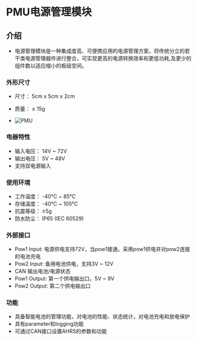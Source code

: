 # PMU电源管理模块

## 介绍
- 电源管理模块是一种集成度高、可便携应用的电源管理方案，将传统分立的若干类电源管理器件进行整合，可实现更高的电源转换效率和更低功耗,及更少的组件数以适应缩小的板级空间。

### 外形尺寸
- 尺寸： 5cm x 5cm x 2cm
- 质量： ≤ 15g

- ![PMU](../../PMU.JPG)

###  电器特性
- 输入电压： 14V ~ 72V
- 输出电压： 5V ~ 48V
- 支持双电源输入

### 使用环境
- 工作温度： -40℃ ~ 85℃
- 存储温度： -40℃ ~ 105℃
- 抗震等级： ≥5g
- 防水防尘： IP65 (IEC 60529)

### 外部接口
- Pow1 Input: 电源供电支持72V，当pow1接通，采用pow1供电并对pow2连接的电池充电
- Pow2 Input: 备用电池供电，支持3V ~ 12V
- CAN 输出电池/电源状态
- Pow1 Output: 第一个供电输出口，5V ~ 9V
- Pow2 Output: 第二个供电输出口

### 功能
- 具备智能电池的管理功能，对电池的性能、状态统计，对电池充电和放电保护
- 具有parameter和logging功能
- 可通过CAN接口设置AHRS的参数和功能